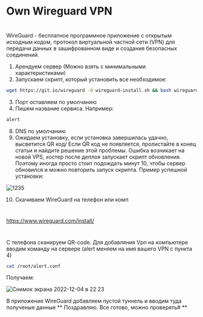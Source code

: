 # Own Wireguard VPN
#

WireGuard - бесплатное программное приложение с открытым исходным кодом, протокол виртуальной частной сети (VPN) для передачи данных в зашифрованном виде и создания безопасных соединений.
1. Арендуем сервер (Можно взять с минимальными характеристиками) 
2. Запускаем скрипт, который установить все необходимое:

```sh
wget https://git.io/wireguard -O wireguard-install.sh && bash wireguard-install.sh
```
3. Порт оставляем по умолчанию
4. Пишем название сервиса. Например:
 ```sh
 alert
 ```
8. DNS по умолчанию
9. Ожидаем установку, если установка завершилась удачно, высветится QR код/ Если QR код не появляется, пролистайте в конец статьи и найдите решение этой проблемы. Ошибка возникает на новой VPS, хостер после деплоя запускает скрипт обновления. Поэтому иногда просто стоит подождать минут 10, чтобы сервер обновился и можно повторить запуск скрипта.
Пример успешной установки:

![1235](https://user-images.githubusercontent.com/72813679/205514095-e0f666f9-8278-445f-8f82-a837c482c3e1.jpg)

 10. Скачиваем WireGuard на телефон или комп 
 #
 https://www.wireguard.com/install/
 #
С телефона сканируем QR-code. Для добавляния Vpn на компьютере вводим команду на сервере (alert меняем на имя вашего VPN c пункта 4)
  ```sh
cat /root/alert.conf
 ```
 Получаем:
 
![Снимок экрана 2022-12-04 в 22 23](https://user-images.githubusercontent.com/72813679/205513916-9eadf1c8-5a5c-47c8-9281-85f32d0851b3.jpg)

В приложение WireGuard добавляем пустой туннель и вводим туда полученые данные
**
Поздравляю. Все готово, можно проверять#
**
